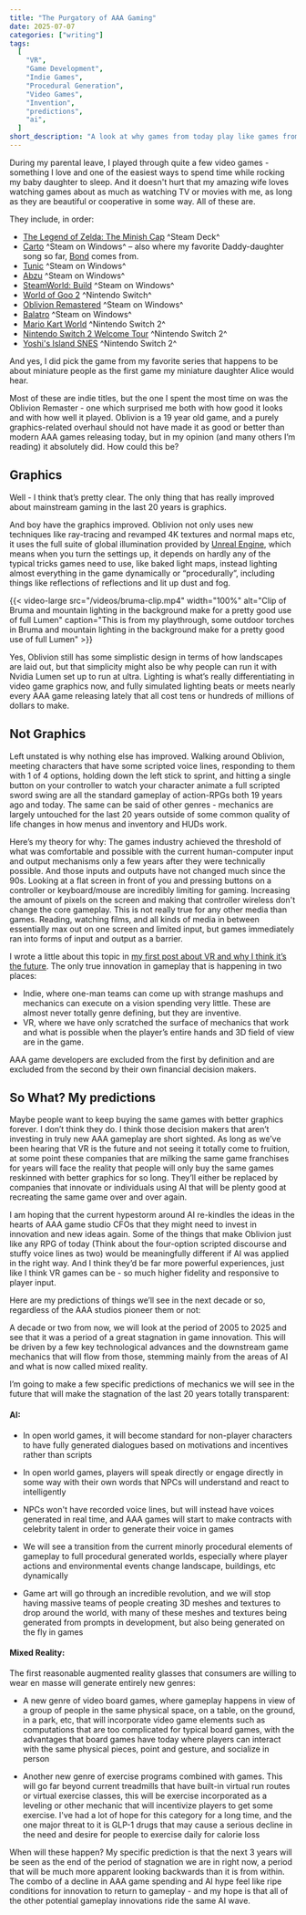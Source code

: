 ```yaml
---
title: "The Purgatory of AAA Gaming"
date: 2025-07-07
categories: ["writing"]
tags:
  [
    "VR",
    "Game Development",
    "Indie Games",
    "Procedural Generation",
    "Video Games",
    "Invention",
    "predictions",
    "ai",
  ]
short_description: "A look at why games from today play like games from 20 years ago"
---
```


During my parental leave, I played through quite a few video games - something I love and one of the easiest ways to spend time while rocking my baby daughter to sleep. And it doesn't hurt that my amazing wife loves watching games about as much as watching TV or movies with me, as long as they are beautiful or cooperative in some way. All of these are.

They include, in order:

<!--more-->

- [The Legend of Zelda: The Minish Cap](https://en.wikipedia.org/wiki/The_Legend_of_Zelda:_The_Minish_Cap) ^Steam Deck^
- [Carto](https://store.steampowered.com/app/1172450/Carto/) ^Steam on Windows^ – also where my favorite Daddy-daughter song so far, [Bond](https://open.spotify.com/track/669Y0Jq6EBlsvToJ6AeUNz?si=1b321f505f4e4f8c) comes from.
- [Tunic](https://store.steampowered.com/app/553420/TUNIC/) ^Steam on Windows^
- [Abzu](https://store.steampowered.com/app/384190/ABZU/) ^Steam on Windows^
- [SteamWorld: Build](https://store.steampowered.com/app/2134770/SteamWorld_Build/) ^Steam on Windows^
- [World of Goo 2](https://www.nintendo.com/us/store/products/world-of-goo-2-switch/) ^Nintendo Switch^
- [Oblivion Remastered](https://store.steampowered.com/app/2623190/The_Elder_Scrolls_IV_Oblivion_Remastered/) ^Steam on Windows^
- [Balatro](https://store.steampowered.com/app/2379780/Balatro/) ^Steam on Windows^
- [Mario Kart World](https://www.nintendo.com/us/store/products/mario-kart-world-switch-2/) ^Nintendo Switch 2^
- [Nintendo Switch 2 Welcome Tour](https://www.nintendo.com/us/store/products/nintendo-switch-2-welcome-tour-switch-2/) ^Nintendo Switch 2^
- [Yoshi's Island SNES](https://en.wikipedia.org/wiki/Yoshi%27s_Island) ^Nintendo Switch 2^

And yes, I did pick the game from my favorite series that happens to be about miniature people as the first game my miniature daughter Alice would hear.

Most of these are indie titles, but the one I spent the most time on was the Oblivion Remaster - one which surprised me both with how good it looks and with how well it played. Oblivion is a 19 year old game, and a purely graphics-related overhaul should not have made it as good or better than modern AAA games releasing today, but in my opinion (and many others I’m reading) it absolutely did. How could this be?

## Graphics

Well - I think that’s pretty clear. The only thing that has really improved about mainstream gaming in the last 20 years is graphics.

And boy have the graphics improved. Oblivion not only uses new techniques like ray-tracing and revamped 4K textures and normal maps etc, it uses the full suite of global illumination provided by [Unreal Engine](https://dev.epicgames.com/documentation/en-us/unreal-engine/lumen-global-illumination-and-reflections-in-unreal-engine), which means when you turn the settings up, it depends on hardly any of the typical tricks games need to use, like baked light maps, instead lighting almost everything in the game dynamically or “procedurally”, including things like reflections of reflections and lit up dust and fog.

{{< video-large src="/videos/bruma-clip.mp4" width="100%" alt="Clip of Bruma and mountain lighting in the background make for a pretty good use of full Lumen" caption="This is from my playthrough, some outdoor torches in Bruma and mountain lighting in the background make for a pretty good use of full Lumen" >}}

Yes, Oblivion still has some simplistic design in terms of how landscapes are laid out, but that simplicity might also be why people can run it with Nvidia Lumen set up to run at ultra. Lighting is what’s really differentiating in video game graphics now, and fully simulated lighting beats or meets nearly every AAA game releasing lately that all cost tens or hundreds of millions of dollars to make.

## Not Graphics

Left unstated is why nothing else has improved. Walking around Oblivion, meeting characters that have some scripted voice lines, responding to them with 1 of 4 options, holding down the left stick to sprint, and hitting a single button on your controller to watch your character animate a full scripted sword swing are all the standard gameplay of action-RPGs both 19 years ago and today. The same can be said of other genres - mechanics are largely untouched for the last 20 years outside of some common quality of life changes in how menus and inventory and HUDs work.

Here’s my theory for why: The games industry achieved the threshold of what was comfortable and possible with the current human-computer input and output mechanisms only a few years after they were technically possible. And those inputs and outputs have not changed much since the 90s. Looking at a flat screen in front of you and pressing buttons on a controller or keyboard/mouse are incredibly limiting for gaming. Increasing the amount of pixels on the screen and making that controller wireless don't change the core gameplay. This is not really true for any other media than games. Reading, watching films, and all kinds of media in between essentially max out on one screen and limited input, but games immediately ran into forms of input and output as a barrier.

I wrote a little about this topic in [my first post about VR and why I think it’s the future](/social-media-is-antisocial). The only true innovation in gameplay that is happening in two places:

- Indie, where one-man teams can come up with strange mashups and mechanics can execute on a vision spending very little. These are almost never totally genre defining, but they are inventive.
- VR, where we have only scratched the surface of mechanics that work and what is possible when the player’s entire hands and 3D field of view are in the game.

AAA game developers are excluded from the first by definition and are excluded from the second by their own financial decision makers.

## So What? My predictions

Maybe people want to keep buying the same games with better graphics forever. I don’t think they do. I think those decision makers that aren’t investing in truly new AAA gameplay are short sighted. As long as we’ve been hearing that VR is the future and not seeing it totally come to fruition, at some point these companies that are milking the same game franchises for years will face the reality that people will only buy the same games reskinned with better graphics for so long. They’ll either be replaced by companies that innovate or individuals using AI that will be plenty good at recreating the same game over and over again.

I am hoping that the current hypestorm around AI re-kindles the ideas in the hearts of AAA game studio CFOs that they might need to invest in innovation and new ideas again. Some of the things that make Oblivion just like any RPG of today (Think about the four-option scripted discourse and stuffy voice lines as two) would be meaningfully different if AI was applied in the right way. And I think they’d be far more powerful experiences, just like I think VR games can be - so much higher fidelity and responsive to player input.

Here are my predictions of things we’ll see in the next decade or so, regardless of the AAA studios pioneer them or not:

A decade or two from now, we will look at the period of 2005 to 2025 and see that it was a period of a great stagnation in game innovation. This will be driven by a few key technological advances and the downstream game mechanics that will flow from those, stemming mainly from the areas of AI and what is now called mixed reality.

I’m going to make a few specific predictions of mechanics we will see in the future that will make the stagnation of the last 20 years totally transparent:

#### AI:

- In open world games, it will become standard for non-player characters to have fully generated dialogues based on motivations and incentives rather than scripts

- In open world games, players will speak directly or engage directly in some way with their own words that NPCs will understand and react to intelligently

- NPCs won't have recorded voice lines, but will instead have voices generated in real time, and AAA games will start to make contracts with celebrity talent in order to generate their voice in games

- We will see a transition from the current minorly procedural elements of gameplay to full procedural generated worlds, especially where player actions and environmental events change landscape, buildings, etc dynamically

- Game art will go through an incredible revolution, and we will stop having massive teams of people creating 3D meshes and textures to drop around the world, with many of these meshes and textures being generated from prompts in development, but also being generated on the fly in games

#### Mixed Reality:

The first reasonable augmented reality glasses that consumers are willing to wear en masse will generate entirely new genres:

- A new genre of video board games, where gameplay happens in view of a group of people in the same physical space, on a table, on the ground, in a park, etc, that will incorporate video game elements such as computations that are too complicated for typical board games, with the advantages that board games have today where players can interact with the same physical pieces, point and gesture, and socialize in person

- Another new genre of exercise programs combined with games. This will go far beyond current treadmills that have built-in virtual run routes or virtual exercise classes, this will be exercise incorporated as a leveling or other mechanic that will incentivize players to get some exercise. I've had a lot of hope for this category for a long time, and the one major threat to it is GLP-1 drugs that may cause a serious decline in the need and desire for people to exercise daily for calorie loss

When will these happen? My specific prediction is that the next 3 years will be seen as the end of the period of stagnation we are in right now, a period that will be much more apparent looking backwards than it is from within. The combo of a decline in AAA game spending and AI hype feel like ripe conditions for innovation to return to gameplay - and my hope is that all of the other potential gameplay innovations ride the same AI wave.
